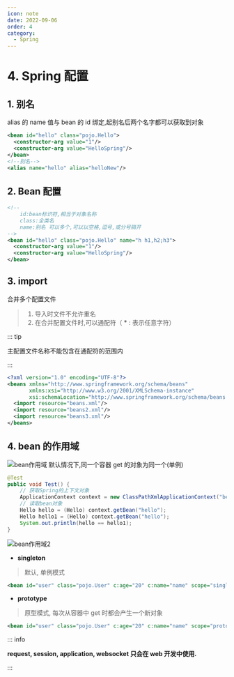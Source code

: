```yaml
---
icon: note
date: 2022-09-06
order: 4
category:
  - Spring
---
```


# 4. Spring 配置

## 1. 别名

alias 的 name 值与 bean 的 id 绑定,起别名后两个名字都可以获取到对象

```xml
<bean id="hello" class="pojo.Hello">
  <constructor-arg value="1"/>
  <constructor-arg value="HelloSpring"/>
</bean>
<!--别名-->
<alias name="hello" alias="helloNew"/>
```

## 2. Bean 配置

```xml
<!--
    id:bean标识符,相当于对象名称
    class:全类名
    name:别名 可以多个,可以以空格,逗号,或分号隔开
-->
<bean id="hello" class="pojo.Hello" name="h h1,h2;h3">
  <constructor-arg value="1"/>
  <constructor-arg value="HelloSpring"/>
</bean>
```

## 3. import

合并多个配置文件

> 1. 导入时文件不允许重名
> 2. 在合并配置文件时,可以通配符（ **\*** : 表示任意字符）

::: tip

主配置文件名称不能包含在通配符的范围内

:::

```xml
<?xml version="1.0" encoding="UTF-8"?>
<beans xmlns="http://www.springframework.org/schema/beans"
       xmlns:xsi="http://www.w3.org/2001/XMLSchema-instance"
       xsi:schemaLocation="http://www.springframework.org/schema/beans http://www.springframework.org/schema/beans/spring-beans.xsd">
  <import resource="beans.xml"/>
  <import resource="beans2.xml"/>
  <import resource="beans3.xml"/>
</beans>
```

## 4. bean 的作用域

![bean作用域](https://gcore.jsdelivr.net/gh/SurplusFate/guide_img@main/img/202209052232072.png)
默认情况下,同一个容器 get 的对象为同一个(单例)

```java
@Test
public void Test() {
    // 获取Spring的上下文对象
    ApplicationContext context = new ClassPathXmlApplicationContext("beans.xml");
    // 读取bean对象
    Hello hello = (Hello) context.getBean("hello");
    Hello hello1 = (Hello) context.getBean("hello");
    System.out.println(hello == hello1);
}
```

![bean作用域2](https://gcore.jsdelivr.net/gh/SurplusFate/guide_img@main/img/202209052232508.png)

- **singleton**

> 默认, 单例模式

```xml
<bean id="user" class="pojo.User" c:age="20" c:name="name" scope="singleton"/>
```

- **prototype**

> 原型模式, 每次从容器中 get 时都会产生一个新对象

```xml
<bean id="user" class="pojo.User" c:age="20" c:name="name" scope="prototype"/>
```

::: info

**request, session, application, websocket 只会在 web 开发中使用.**

:::
